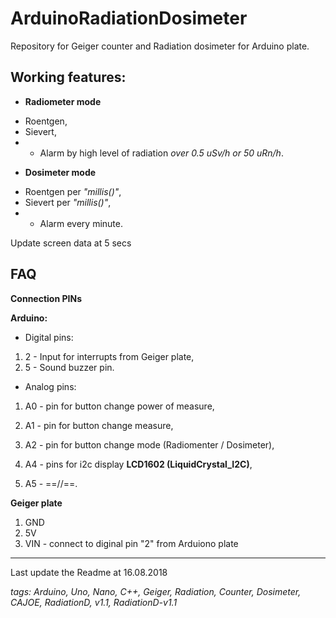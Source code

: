 # ArduinoRadiationDosimeter
Repository for Geiger counter and Radiation dosimeter for Arduino plate.

## Working features:
* **Radiometer mode**
+ Roentgen,
+ Sievert,
+ + Alarm by high level of radiation _over 0.5 uSv/h or 50 uRn/h_.
* **Dosimeter mode**
+ Roentgen per _"millis()"_,
+ Sievert per _"millis()"_,
+ + Alarm every minute.

Update screen data at 5 secs

## FAQ

**Connection PINs**

**Arduino:**
* Digital pins:
1. 2 - Input for interrupts from Geiger plate,
2. 5 - Sound buzzer pin.

* Analog pins:
1. A0 - pin for button change power of measure,
2. A1 - pin for button change measure,
3. A2 - pin for button change mode (Radiomenter / Dosimeter),

4. A4 - pins for i2c display **LCD1602 (LiquidCrystal_I2C)**,
5. A5 - ==//==.

**Geiger plate**
1. GND
2. 5V
3. VIN - connect to diginal pin "2" from Arduiono plate




---
Last update the Readme at 16.08.2018

_tags: Arduino, Uno, Nano, C++, Geiger, Radiation, Counter, Dosimeter, CAJOE, RadiationD, v1.1, RadiationD-v1.1_
